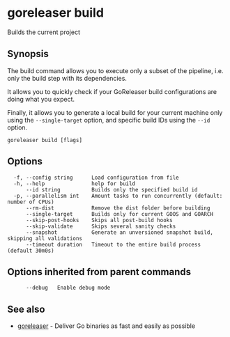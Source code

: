 # goreleaser build

Builds the current project

## Synopsis

The build command allows you to execute only a subset of the pipeline, i.e. only the build step with its dependencies.

It allows you to quickly check if your GoReleaser build configurations are doing what you expect.

Finally, it allows you to generate a local build for your current machine only using the `--single-target` option, and specific build IDs using the `--id` option.


```
goreleaser build [flags]
```

## Options

```
  -f, --config string      Load configuration from file
  -h, --help               help for build
      --id string          Builds only the specified build id
  -p, --parallelism int    Amount tasks to run concurrently (default: number of CPUs)
      --rm-dist            Remove the dist folder before building
      --single-target      Builds only for current GOOS and GOARCH
      --skip-post-hooks    Skips all post-build hooks
      --skip-validate      Skips several sanity checks
      --snapshot           Generate an unversioned snapshot build, skipping all validations
      --timeout duration   Timeout to the entire build process (default 30m0s)
```

## Options inherited from parent commands

```
      --debug   Enable debug mode
```

## See also

* [goreleaser](/cmd/goreleaser)	 - Deliver Go binaries as fast and easily as possible

